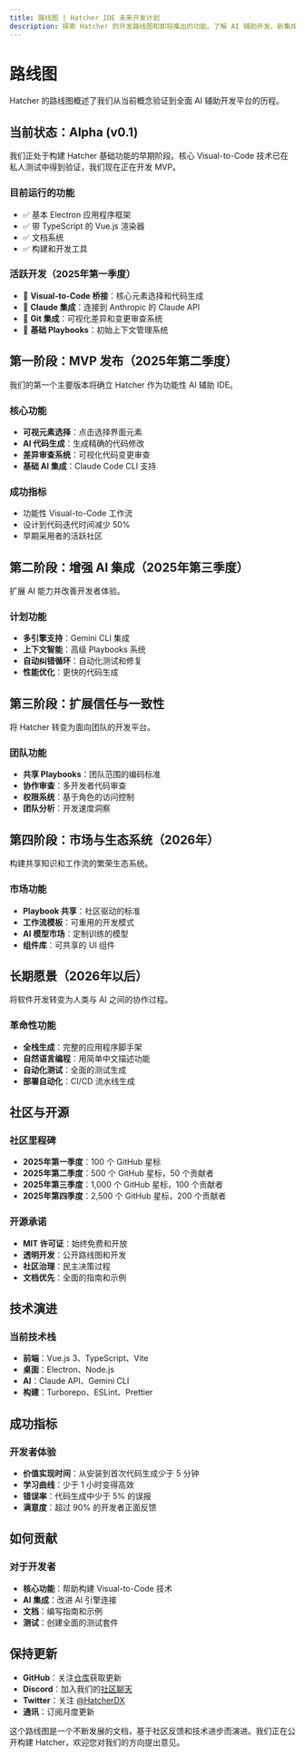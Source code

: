 ```yaml
---
title: 路线图 | Hatcher IDE 未来开发计划
description: 探索 Hatcher 的开发路线图和即将推出的功能。了解 AI 辅助开发、新集成和平台改进的计划。
---
```


# 路线图

Hatcher 的路线图概述了我们从当前概念验证到全面 AI 辅助开发平台的历程。

## 当前状态：Alpha (v0.1)

我们正处于构建 Hatcher 基础功能的早期阶段。核心 Visual-to-Code 技术已在私人测试中得到验证，我们现在正在开发 MVP。

### 目前运行的功能

- ✅ 基本 Electron 应用程序框架
- ✅ 带 TypeScript 的 Vue.js 渲染器
- ✅ 文档系统
- ✅ 构建和开发工具

### 活跃开发（2025年第一季度）

- 🔄 **Visual-to-Code 桥接**：核心元素选择和代码生成
- 🔄 **Claude 集成**：连接到 Anthropic 的 Claude API
- 🔄 **Git 集成**：可视化差异和变更审查系统
- 🔄 **基础 Playbooks**：初始上下文管理系统

## 第一阶段：MVP 发布（2025年第二季度）

我们的第一个主要版本将确立 Hatcher 作为功能性 AI 辅助 IDE。

### 核心功能

- **可视元素选择**：点击选择界面元素
- **AI 代码生成**：生成精确的代码修改
- **差异审查系统**：可视化代码变更审查
- **基础 AI 集成**：Claude Code CLI 支持

### 成功指标

- 功能性 Visual-to-Code 工作流
- 设计到代码迭代时间减少 50%
- 早期采用者的活跃社区

## 第二阶段：增强 AI 集成（2025年第三季度）

扩展 AI 能力并改善开发者体验。

### 计划功能

- **多引擎支持**：Gemini CLI 集成
- **上下文智能**：高级 Playbooks 系统
- **自动纠错循环**：自动化测试和修复
- **性能优化**：更快的代码生成

## 第三阶段：扩展信任与一致性

将 Hatcher 转变为面向团队的开发平台。

### 团队功能

- **共享 Playbooks**：团队范围的编码标准
- **协作审查**：多开发者代码审查
- **权限系统**：基于角色的访问控制
- **团队分析**：开发速度洞察

## 第四阶段：市场与生态系统（2026年）

构建共享知识和工作流的繁荣生态系统。

### 市场功能

- **Playbook 共享**：社区驱动的标准
- **工作流模板**：可重用的开发模式
- **AI 模型市场**：定制训练的模型
- **组件库**：可共享的 UI 组件

## 长期愿景（2026年以后）

将软件开发转变为人类与 AI 之间的协作过程。

### 革命性功能

- **全栈生成**：完整的应用程序脚手架
- **自然语言编程**：用简单中文描述功能
- **自动化测试**：全面的测试生成
- **部署自动化**：CI/CD 流水线生成

## 社区与开源

### 社区里程碑

- **2025年第一季度**：100 个 GitHub 星标
- **2025年第二季度**：500 个 GitHub 星标，50 个贡献者
- **2025年第三季度**：1,000 个 GitHub 星标，100 个贡献者
- **2025年第四季度**：2,500 个 GitHub 星标，200 个贡献者

### 开源承诺

- **MIT 许可证**：始终免费和开放
- **透明开发**：公开路线图和开发
- **社区治理**：民主决策过程
- **文档优先**：全面的指南和示例

## 技术演进

### 当前技术栈

- **前端**：Vue.js 3、TypeScript、Vite
- **桌面**：Electron、Node.js
- **AI**：Claude API、Gemini CLI
- **构建**：Turborepo、ESLint、Prettier

## 成功指标

### 开发者体验

- **价值实现时间**：从安装到首次代码生成少于 5 分钟
- **学习曲线**：少于 1 小时变得高效
- **错误率**：代码生成中少于 5% 的误报
- **满意度**：超过 90% 的开发者正面反馈

## 如何贡献

### 对于开发者

- **核心功能**：帮助构建 Visual-to-Code 技术
- **AI 集成**：改进 AI 引擎连接
- **文档**：编写指南和示例
- **测试**：创建全面的测试套件

## 保持更新

- **GitHub**：关注[仓库](https://github.com/HatcherDX/dx-engine)获取更新
- **Discord**：加入我们的[社区聊天](https://discord.gg/hatcher)
- **Twitter**：关注 [@HatcherDX](https://twitter.com/HatcherDX)
- **通讯**：订阅月度更新

这个路线图是一个不断发展的文档，基于社区反馈和技术进步而演进。我们正在公开构建 Hatcher，欢迎您对我们的方向提出意见。
